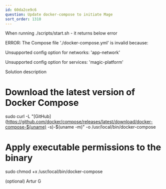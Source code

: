 ```yaml
---
id: 60da2ce9c6
question: Update docker-compose to initiate Mage
sort_order: 1310
---
```


When running ./scripts/start.sh - it returns below error

ERROR: The Compose file './docker-compose.yml' is invalid because:

Unsupported config option for networks: 'app-network'

Unsupported config option for services: 'magic-platform'

Solution description

# Download the latest version of Docker Compose

sudo curl -L "[GitHub](https://github.com/docker/compose/releases/latest/download/docker-compose-$(uname) -s)-$(uname -m)" -o /usr/local/bin/docker-compose

# Apply executable permissions to the binary

sudo chmod +x /usr/local/bin/docker-compose

(optional) Artur G

